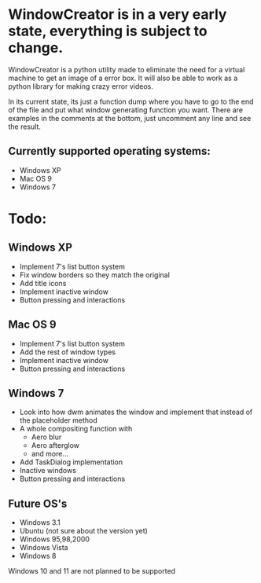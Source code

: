 # WindowCreator is in a very early state, everything is subject to change.

WindowCreator is a python utility made to eliminate the need for a virtual machine to get an image of a error box. 
It will also be able to work as a python library for making crazy error videos.

In its current state, its just a function dump where you have to go to the end of the file and put what window generating function you want. There are examples in the comments at the bottom, just uncomment any line and see the result.

## Currently supported operating systems:
* Windows XP
* Mac OS 9
* Windows 7

# Todo:
## Windows XP
* Implement 7's list button system
* Fix window borders so they match the original
* Add title icons
* Implement inactive window
* Button pressing and interactions
## Mac OS 9
* Implement 7's list button system
* Add the rest of window types
* Implement inactive window
* Button pressing and interactions
## Windows 7
* Look into how dwm animates the window and implement that instead of the placeholder method
* A whole compositing function with
   * Aero blur
   * Aero afterglow
   * and more...
* Add TaskDialog implementation
* Inactive windows
* Button pressing and interactions

## Future OS's
* Windows 3.1
* Ubuntu (not sure about the version yet)
* Windows 95,98,2000
* Windows Vista
* Windows 8

Windows 10 and 11 are not planned to be supported
